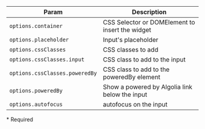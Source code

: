 | Param | Description |
| --- | --- |
|  <span class='attr-required'>`options.container`</span> | CSS Selector or DOMElement to insert the widget |
|  <span class='attr-optional'>`options.placeholder`</span> | Input's placeholder |
|  <span class='attr-optional'>`options.cssClasses`</span> | CSS classes to add |
|  <span class='attr-optional'>`options.cssClasses.input`</span> | CSS class to add to the input |
|  <span class='attr-optional'>`options.cssClasses.poweredBy`</span> | CSS class to add to the poweredBy element |
|  <span class='attr-optional'>`options.poweredBy`</span> | Show a powered by Algolia link below the input |
|  <span class='attr-optional'>`options.autofocus`</span> | autofocus on the input |

<p class="attr-legend">* <span>Required</span></p>
